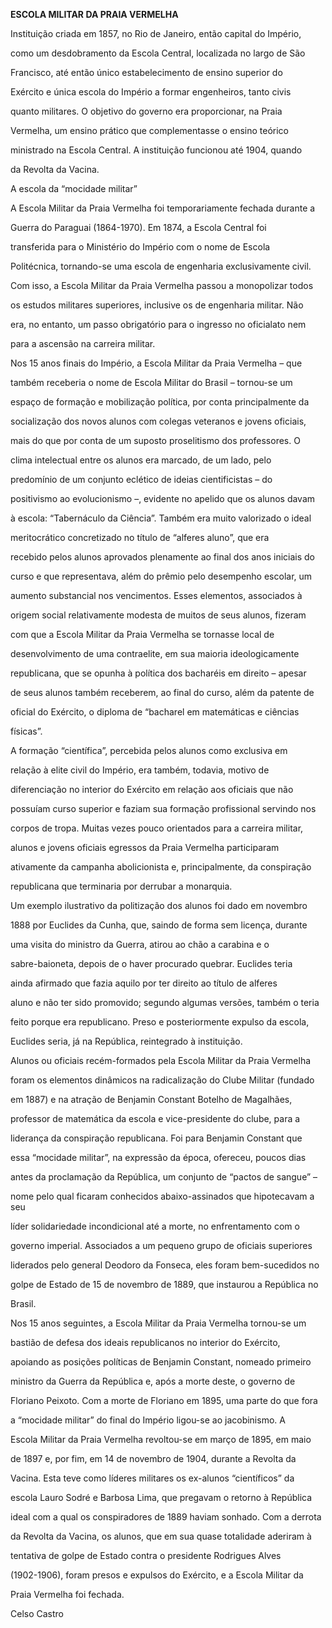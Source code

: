 **ESCOLA MILITAR DA PRAIA VERMELHA**



Instituição criada em 1857, no Rio de Janeiro, então capital do Império,

como um desdobramento da Escola Central, localizada no largo de São

Francisco, até então único estabelecimento de ensino superior do

Exército e única escola do Império a formar engenheiros, tanto civis

quanto militares. O objetivo do governo era proporcionar, na Praia

Vermelha, um ensino prático que complementasse o ensino teórico

ministrado na Escola Central. A instituição funcionou até 1904, quando

da Revolta da Vacina.



A escola da “mocidade militar”



A Escola Militar da Praia Vermelha foi temporariamente fechada durante a

Guerra do Paraguai (1864-1970). Em 1874, a Escola Central foi

transferida para o Ministério do Império com o nome de Escola

Politécnica, tornando-se uma escola de engenharia exclusivamente civil.

Com isso, a Escola Militar da Praia Vermelha passou a monopolizar todos

os estudos militares superiores, inclusive os de engenharia militar. Não

era, no entanto, um passo obrigatório para o ingresso no oficialato nem

para a ascensão na carreira militar.



Nos 15 anos finais do Império, a Escola Militar da Praia Vermelha – que

também receberia o nome de Escola Militar do Brasil – tornou-se um

espaço de formação e mobilização política, por conta principalmente da

socialização dos novos alunos com colegas veteranos e jovens oficiais,

mais do que por conta de um suposto proselitismo dos professores. O

clima intelectual entre os alunos era marcado, de um lado, pelo

predomínio de um conjunto eclético de ideias cientificistas – do

positivismo ao evolucionismo –, evidente no apelido que os alunos davam

à escola: “Tabernáculo da Ciência”. Também era muito valorizado o ideal

meritocrático concretizado no título de “alferes aluno”, que era

recebido pelos alunos aprovados plenamente ao final dos anos iniciais do

curso e que representava, além do prêmio pelo desempenho escolar, um

aumento substancial nos vencimentos. Esses elementos, associados à

origem social relativamente modesta de muitos de seus alunos, fizeram

com que a Escola Militar da Praia Vermelha se tornasse local de

desenvolvimento de uma contraelite, em sua maioria ideologicamente

republicana, que se opunha à política dos bacharéis em direito – apesar

de seus alunos também receberem, ao final do curso, além da patente de

oficial do Exército, o diploma de “bacharel em matemáticas e ciências

físicas”.



A formação “científica”, percebida pelos alunos como exclusiva em

relação à elite civil do Império, era também, todavia, motivo de

diferenciação no interior do Exército em relação aos oficiais que não

possuíam curso superior e faziam sua formação profissional servindo nos

corpos de tropa. Muitas vezes pouco orientados para a carreira militar,

alunos e jovens oficiais egressos da Praia Vermelha participaram

ativamente da campanha abolicionista e, principalmente, da conspiração

republicana que terminaria por derrubar a monarquia.



Um exemplo ilustrativo da politização dos alunos foi dado em novembro

1888 por Euclides da Cunha, que, saindo de forma sem licença, durante

uma visita do ministro da Guerra, atirou ao chão a carabina e o

sabre-baioneta, depois de o haver procurado quebrar. Euclides teria

ainda afirmado que fazia aquilo por ter direito ao título de alferes

aluno e não ter sido promovido; segundo algumas versões, também o teria

feito porque era republicano. Preso e posteriormente expulso da escola,

Euclides seria, já na República, reintegrado à instituição.



Alunos ou oficiais recém-formados pela Escola Militar da Praia Vermelha

foram os elementos dinâmicos na radicalização do Clube Militar (fundado

em 1887) e na atração de Benjamin Constant Botelho de Magalhães,

professor de matemática da escola e vice-presidente do clube, para a

liderança da conspiração republicana. Foi para Benjamin Constant que

essa “mocidade militar”, na expressão da época, ofereceu, poucos dias

antes da proclamação da República, um conjunto de “pactos de sangue” –

nome pelo qual ficaram conhecidos abaixo-assinados que hipotecavam a seu

líder solidariedade incondicional até a morte, no enfrentamento com o

governo imperial. Associados a um pequeno grupo de oficiais superiores

liderados pelo general Deodoro da Fonseca, eles foram bem-sucedidos no

golpe de Estado de 15 de novembro de 1889, que instaurou a República no

Brasil.



Nos 15 anos seguintes, a Escola Militar da Praia Vermelha tornou-se um

bastião de defesa dos ideais republicanos no interior do Exército,

apoiando as posições políticas de Benjamin Constant, nomeado primeiro

ministro da Guerra da República e, após a morte deste, o governo de

Floriano Peixoto. Com a morte de Floriano em 1895, uma parte do que fora

a “mocidade militar” do final do Império ligou-se ao jacobinismo. A

Escola Militar da Praia Vermelha revoltou-se em março de 1895, em maio

de 1897 e, por fim, em 14 de novembro de 1904, durante a Revolta da

Vacina. Esta teve como líderes militares os ex-alunos “científicos” da

escola Lauro Sodré e Barbosa Lima, que pregavam o retorno à República

ideal com a qual os conspiradores de 1889 haviam sonhado. Com a derrota

da Revolta da Vacina, os alunos, que em sua quase totalidade aderiram à

tentativa de golpe de Estado contra o presidente Rodrigues Alves

(1902-1906), foram presos e expulsos do Exército, e a Escola Militar da

Praia Vermelha foi fechada.



Celso Castro



